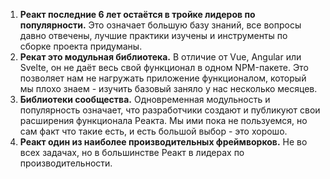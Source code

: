 1. **Реакт последние 6 лет остаётся в тройке лидеров по популярности.** Это означает большую базу знаний, все вопросы давно отвечены, лучшие практики изучены и инструменты по сборке проекта придуманы.
3. **Рекат это модульная библиотека.** В отличие от Vue, Angular или Svelte, он не даёт весь свой функционал в одном NPM-пакете. Это позволяет нам не нагружать приложение функционалом, который мы плохо знаем - изучить базовый заняло у нас несколько месяцев.
4. **Библиотеки сообщества.** Одновременная модульность и популярность означает, что разработчики создают и публикуют свои расширения функционала Реакта. Мы ими пока не пользуемся, но сам факт что такие есть, и есть большой выбор - это хорошо.
5. **Реакт один из наиболее производительных фреймворков.** Не во всех задачах, но в большинстве Реакт в лидерах по производительности.